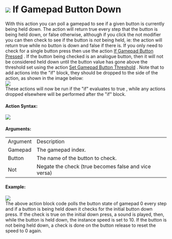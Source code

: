 #  ![](https://gms.magecorn.com/Manual/assets/Images/Scripting_Reference/Drag_And_Drop/Reference/Gamepad/i_GamePad_If_Button_Down.png) If Gamepad Button Down

With this action you can poll a gamepad to see if a given button is
currently being held down. The action will return true every step that
the button is being held down, or false otherwise, although if you click
the not modifier you can then check to see if the button is *not* being
held, ie: the action will return true while no button is down and false
if there is. If you only need to check for a single button press then
use the action [If Gamepad Button
Pressed](If_Gamepad_Button_Pressed) . If the button being checked is
an analogue button, then it will not be considered held down until the
button value has gone above the threshold set using the action [Set
Gamepad Button Threshold](Set_Gamepad_Button_Threshold) . Note that
to add actions into the "if" block, they should be dropped to the side
of the action, as shown in the image below:  
![](https://gms.magecorn.com/Manual/assets/Images/Scripting_Reference/Drag_And_Drop/Reference/Gamepad/a_If_Gamepad_Button_DownDrop.png)  
These actions will now be run if the "if" evaluates to true , while any
actions dropped elsewhere will be performed after the "if" block.

#### Action Syntax:

  
![](https://gms.magecorn.com/Manual/assets/Images/Scripting_Reference/Drag_And_Drop/Reference/Gamepad/a_GamePad_If_Button_Down.png)  

#### Arguments:

|          |                                                      |
|----------|------------------------------------------------------|
| Argument | Description                                          |
| Gamepad  | The gamepad index.                                   |
| Button   | The name of the button to check.                     |
| Not      | Negate the check (true becomes false and vice versa) |

#### Example:

  
![](https://gms.magecorn.com/Manual/assets/Images/Scripting_Reference/Drag_And_Drop/Reference/Gamepad/e_GamePad_If_Button_Down.png)  
The above action block code polls the button state of gamepad 0 every
step and if a button is being held down it checks for the initial button
down press. If the check is true on the initial down press, a sound is
played, then, while the button is held down, the instance speed is set
to 10. If the button is not being held down, a check is done on the
button release to reset the speed to 0 again.
